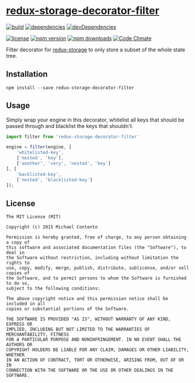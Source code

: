 # [redux-storage-decorator-filter][]

[![build](https://travis-ci.org/michaelcontento/redux-storage-decorator-filter.svg?branch=master)](https://travis-ci.org/michaelcontento/redux-storage-decorator-filter)
[![dependencies](https://david-dm.org/michaelcontento/redux-storage-decorator-filter.svg)](https://david-dm.org/michaelcontento/redux-storage-decorator-filter)
[![devDependencies](https://david-dm.org/michaelcontento/redux-storage-decorator-filter/dev-status.svg)](https://david-dm.org/michaelcontento/redux-storage-decorator-filter#info=devDependencies)

[![license](https://img.shields.io/npm/l/redux-storage-decorator-filter.svg?style=flat-square)](https://www.npmjs.com/package/redux-storage-decorator-filter)
[![npm version](https://img.shields.io/npm/v/redux-storage-decorator-filter.svg?style=flat-square)](https://www.npmjs.com/package/redux-storage-decorator-filter)
[![npm downloads](https://img.shields.io/npm/dm/redux-storage-decorator-filter.svg?style=flat-square)](https://www.npmjs.com/package/redux-storage-decorator-filter)
[![Code Climate](https://codeclimate.com/github/michaelcontento/redux-storage-decorator-filter/badges/gpa.svg)](https://codeclimate.com/github/michaelcontento/redux-storage-decorator-filter)

Filter decorator for [redux-storage][] to only store a subset of the whole
state tree.

## Installation

    npm install --save redux-storage-decorator-filter

## Usage

Simply wrap your engine in this decorator, whitelist all keys that should
be passed through and blacklist the keys that shouldn't.

```js
import filter from 'redux-storage-decorator-filter'

engine = filter(engine, [
    'whitelisted-key',
    ['nested', 'key'],
    ['another', 'very', 'nested', 'key']
], [
    'backlisted-key',
    ['nested', 'blacklisted-key']
]);
```

## License

    The MIT License (MIT)

    Copyright (c) 2015 Michael Contento

    Permission is hereby granted, free of charge, to any person obtaining a copy of
    this software and associated documentation files (the "Software"), to deal in
    the Software without restriction, including without limitation the rights to
    use, copy, modify, merge, publish, distribute, sublicense, and/or sell copies of
    the Software, and to permit persons to whom the Software is furnished to do so,
    subject to the following conditions:

    The above copyright notice and this permission notice shall be included in all
    copies or substantial portions of the Software.

    THE SOFTWARE IS PROVIDED "AS IS", WITHOUT WARRANTY OF ANY KIND, EXPRESS OR
    IMPLIED, INCLUDING BUT NOT LIMITED TO THE WARRANTIES OF MERCHANTABILITY, FITNESS
    FOR A PARTICULAR PURPOSE AND NONINFRINGEMENT. IN NO EVENT SHALL THE AUTHORS OR
    COPYRIGHT HOLDERS BE LIABLE FOR ANY CLAIM, DAMAGES OR OTHER LIABILITY, WHETHER
    IN AN ACTION OF CONTRACT, TORT OR OTHERWISE, ARISING FROM, OUT OF OR IN
    CONNECTION WITH THE SOFTWARE OR THE USE OR OTHER DEALINGS IN THE SOFTWARE.

  [redux-storage]: https://github.com/michaelcontento/redux-storage
  [redux-storage-decorator-filter]: https://github.com/michaelcontento/redux-storage-decorator-filter
